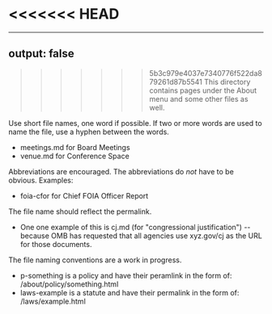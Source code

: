 <<<<<<< HEAD
=======
---
output: false
---

>>>>>>> 5b3c979e4037e7340776f522da879261d87b5541
This directory contains pages under the About menu and some other files as well.

Use short file names, one word if possible.  If two or more words are used to name the file, use a hyphen between the words.  
- meetings.md for Board Meetings
- venue.md for Conference Space

Abbreviations are encouraged.  The abbreviations do _not_ have to be obvious.  Examples:
- foia-cfor for Chief FOIA Officer Report

The file name should reflect the permalink.
- One one example of this is cj.md (for "congressional justification")
-- because OMB has requested that all agencies use xyz.gov/cj as the URL for those documents.

The file naming conventions are a work in progress.
- p-something is a policy and have their peramlink in the form of:  /about/policy/something.html
- laws-example is a statute and have their permalink in the form of:  /laws/example.html
